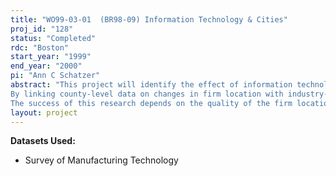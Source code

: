 ```yaml
---
title: "WO99-03-01  (BR98-09) Information Technology & Cities"
proj_id: "128"
status: "Completed"
rdc: "Boston"
start_year: "1999"
end_year: "2000"
pi: "Ann C Schatzer"
abstract: "This project will identify the effect of information technology on the location of economic activity. Advances in information technology have the potential to affect firms   location in many ways: with new technologies, a firm might find that it no longer needs to be in cities, or it might no longer need to be near rural clients; a firm might decide to disperse its operations over several distant sites, or it might decide to consolidate in one location. The goal of this research is to determine what kind of places   the central cities of large metropolitan areas, suburbs of large metropolitan areas, smaller metropolitan areas, small towns, or rural areas, for instance   are benefiting from firms   adoption of information technology. 
By linking county-level data on changes in firm location with industry-level data on information technology usage, this research will distinguish which of the popular notions about technology and cities is accurate. The methodology for this study consists of local industry growth regressions. The dependent variable is the employment change over time in local industry (that is, an industry-county cell). The independent variable of interest is the interaction between information technology usage and location characteristics, like metropolitan area size and county density. The coefficients on these interaction terms will identify whether information technology favors employment shifts to big cities, smaller cities, suburbs, or rural areas. 
The success of this research depends on the quality of the firm location data. The most appropriate firm location data for this study is the Longitudinal Enterprise and Establishment Microdata (LEEM) file. The LEEM file has the advantages of tracking individual establishments over time; of identifying the firm that an establishment belongs to; of providing exact employment counts instead of estimates; and of covering all sectors including services, which is the sector most likely to be affected by advances in information technology. "
layout: project
---
```


**Datasets Used:**

  - Survey of Manufacturing Technology 

